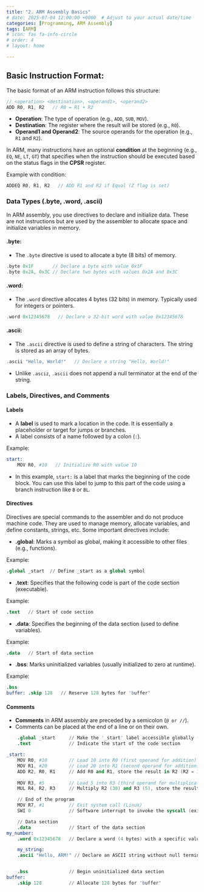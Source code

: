 ```yaml
---
title: "2. ARM Assembly Basics"
# date: 2025-07-04 12:00:00 +0000  # Adjust to your actual date/time
categories: [Programming, ARM Assembly]
tags: [ARM]
# icon: fas fa-info-circle
# order: 4
# layout: home

---
```



## **Basic Instruction Format**:

The basic format of an ARM instruction follows this structure:

```c
// <operation> <destination>, <operand1>, <operand2>
ADD R0, R1, R2   // R0 = R1 + R2
```


- **Operation**: The type of operation (e.g., `ADD`, `SUB`, `MOV`).
- **Destination**: The register where the result will be stored (e.g., `R0`).
- **Operand1 and Operand2**: The source operands for the operation (e.g., `R1` and `R2`).


In ARM, many instructions have an optional **condition** at the beginning (e.g., `EQ`, `NE`, `LT`, `GT`) that specifies when the instruction should be executed based on the status flags in the **CPSR** register.

Example with condition:

```c
ADDEQ R0, R1, R2   // ADD R1 and R2 if Equal (Z flag is set)
```


### **Data Types (.byte, .word, .ascii)**

In ARM assembly, you use directives to declare and initialize data. These are not instructions but are used by the assembler to allocate space and initialize variables in memory.

#### **.byte**:

- The `.byte` directive is used to allocate a byte (8 bits) of memory.

```c
.byte 0x1F       // Declare a byte with value 0x1F
.byte 0x2A, 0x3C // Declare two bytes with values 0x2A and 0x3C
```

#### **.word**:

- The `.word` directive allocates 4 bytes (32 bits) in memory. Typically used for integers or pointers.

```c
.word 0x12345678   // Declare a 32-bit word with value 0x12345678
```

#### **.ascii**:

- The `.ascii` directive is used to define a string of characters. The string is stored as an array of bytes.

```c
.ascii "Hello, World!"   // Declare a string "Hello, World!"
```

- Unlike `.asciz`, `.ascii` does not append a null terminator at the end of the string.



### **Labels, Directives, and Comments**

#### **Labels**

- A **label** is used to mark a location in the code. It is essentially a placeholder or target for jumps or branches.
- A label consists of a name followed by a colon (`:`).

Example:

```s
start:
    MOV R0, #10   // Initialize R0 with value 10
```

- In this example, `start:` is a label that marks the beginning of the code block. You can use this label to jump to this part of the code using a branch instruction like `B` or `BL`.

#### **Directives**

Directives are special commands to the assembler and do not produce machine code. They are used to manage memory, allocate variables, and define constants, strings, etc. Some important directives include:

- **.global**: Marks a symbol as global, making it accessible to other files (e.g., functions).

Example:

```s
.global _start  // Define _start as a global symbol
```


- **.text**: Specifies that the following code is part of the code section (executable).

Example:

```s
.text   // Start of code section
```

- **.data**: Specifies the beginning of the data section (used to define variables).

Example:

```s
.data   // Start of data section
```

- **.bss**: Marks uninitialized variables (usually initialized to zero at runtime).

Example:

```s
.bss
buffer: .skip 128   // Reserve 128 bytes for 'buffer'
```

#### **Comments**

- **Comments** in ARM assembly are preceded by a semicolon (`@ or //`).
- Comments can be placed at the end of a line or on their own.

```s title:01.s
    .global _start     // Make the '_start' label accessible globally (entry point)
    .text              // Indicate the start of the code section

_start:
    MOV R0, #10        // Load 10 into R0 (first operand for addition)
    MOV R1, #20        // Load 20 into R1 (second operand for addition)
    ADD R2, R0, R1     // Add R0 and R1, store the result in R2 (R2 = 10 + 20)
    
    MOV R3, #5         // Load 5 into R3 (third operand for multiplication)
    MUL R4, R2, R3     // Multiply R2 (30) and R3 (5), store the result in R4 (R4 = 30 * 5)

    // End of the program
    MOV R7, #1         // Exit system call (Linux)
    SWI 0              // Software interrupt to invoke the syscall (exit)

    // Data section
    .data              // Start of the data section
my_number:
    .word 0x12345678   // Declare a word (4 bytes) with a specific value

    my_string:
    .ascii "Hello, ARM!" // Declare an ASCII string without null terminator


    .bss               // Begin uninitialized data section
buffer: 
    .skip 128          // Allocate 128 bytes for 'buffer'
```



